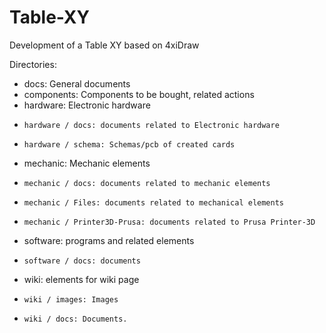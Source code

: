 # Table-XY
Development of a Table XY based on 4xiDraw

Directories:
- docs: General documents
- components: Components to be bought, related actions
- hardware: Electronic hardware
-     hardware / docs: documents related to Electronic hardware
-     hardware / schema: Schemas/pcb of created cards
- mechanic: Mechanic elements
-     mechanic / docs: documents related to mechanic elements
-     mechanic / Files: documents related to mechanical elements
-     mechanic / Printer3D-Prusa: documents related to Prusa Printer-3D
- software: programs and related elements
-     software / docs: documents
- wiki: elements for wiki page
-     wiki / images: Images
-     wiki / docs: Documents.

